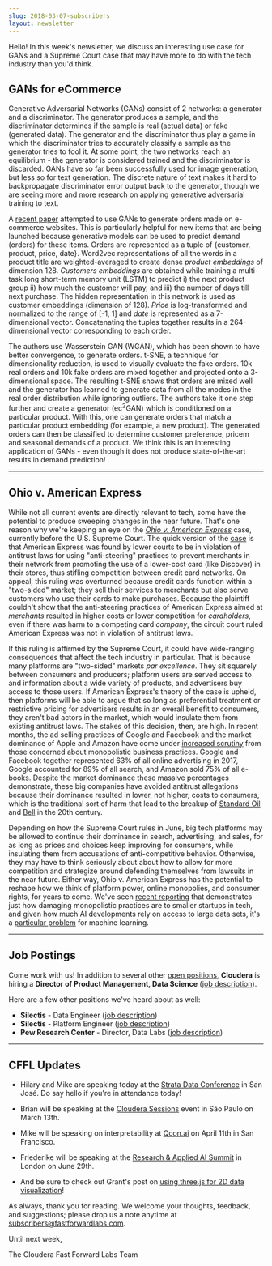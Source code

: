 ```yaml
---
slug: 2018-03-07-subscribers
layout: newsletter
---
```


Hello! In this week's newsletter, we discuss an interesting use case for GANs and a Supreme Court case that may have more to do with the tech industry than you'd think.

## GANs for eCommerce

Generative Adversarial Networks (GANs) consist of 2 networks: a generator and a discriminator. The generator produces a sample, and the discriminator determines if the sample is real (actual data) or fake (generated data). The generator and the discriminator thus play a game in which the discriminator tries to accurately classify a sample as the generator tries to fool it. At some point, the two networks reach an equilibrium - the generator is considered trained and the discriminator is discarded. GANs have so far been successfully used for image generation, but less so for text generation. The discrete nature of text makes it hard to backpropagate discriminator error output back to the generator, though we are seeing [more](https://arxiv.org/pdf/1701.06547.pdf) and [more](https://arxiv.org/pdf/1703.04887.pdf) research on applying generative adversarial training to text.                                                                         
                              
A [recent paper](https://arxiv.org/abs/1801.03244) attempted to use GANs to generate orders made on e-commerce websites. This is particularly helpful for new items that are being launched because generative models can be used to predict demand (orders) for these items. Orders are represented as a tuple of {customer, product, price, date}. Word2vec representations of all the words in a product title are weighted-averaged to create dense *product embeddings* of dimension 128. *Customers embeddings* are obtained while training a multi-task long short-term memory unit (LSTM) to predict i) the next product group ii) how much the customer will pay, and iii) the number of days till next purchase. The hidden representation in this network is used as customer embeddings (dimension of 128). *Price* is log-transformed and normalized to the range of [-1, 1] and *date* is represented as a 7-dimensional vector. Concatenating the tuples together results in a 264-dimensional vector corresponding to each order.                                      
                                                                                                      
The authors use Wasserstein GAN (WGAN), which has been shown to have better convergence, to generate orders. t-SNE, a technique for dimensionality reduction, is used to visually evaluate the fake orders. 10k real orders and 10k fake orders are mixed together and projected onto a 3-dimensional space. The resulting t-SNE shows that orders are mixed well and the generator has learned to generate data from all the modes in the real order distribution while ignoring outliers. The authors take it one step further and create a generator (ec<sup>2</sup>GAN) which is conditioned on a particular product. With this, one can generate orders that match a particular product embedding (for example, a new product). The generated orders can then be classified to determine customer preference, pricem and seasonal demands of a product. We think this is an interesting application of GANs - even though it does not produce state-of-the-art results in demand prediction!

---
## Ohio v. American Express

While not all current events are directly relevant to tech, some have the potential to produce sweeping changes in the near future. That's one reason why we're keeping an eye on the [*Ohio v. American Express*](https://www.oyez.org/cases/2017/16-1454) case, currently before the U.S. Supreme Court. The quick version of the [case](https://www.nytimes.com/2018/03/02/opinion/the-supreme-court-case-that-could-give-tech-giants-more-power.html) is that American Express was found by lower courts to be in violation of antitrust laws for using "anti-steering" practices to prevent merchants in their network from promoting the use of a lower-cost card (like Discover) in their stores, thus stifling competition between credit card networks. On appeal, this ruling was overturned because credit cards function within a "two-sided" market; they sell their services to merchants but also serve customers who use their cards to make purchases. Because the plaintiff couldn't show that the anti-steering practices of American Express aimed at _merchants_ resulted in higher costs or lower competition for _cardholders_, even if there was harm to a competing card _company_, the circuit court ruled American Express was not in violation of antitrust laws.

If this ruling is affirmed by the Supreme Court, it could have wide-ranging consequences that affect the tech industry in particular. That is because many platforms are "two-sided" markets _par excellence_. They sit squarely between consumers and producers; platform users are served access to and information about a wide variety of products, and advertisers buy access to those users. If American Express's theory of the case is upheld, then platforms will be able to argue that so long as preferential treatment or restrictive pricing for advertisers results in an overall benefit to consumers, they aren't bad actors in the market, which would insulate them from existing antitrust laws. The stakes of this decision, then, are high. In recent months, the ad selling practices of Google and Facebook and the market dominance of Apple and Amazon have come under [increased scrutiny](https://www.wsj.com/articles/the-antitrust-case-against-facebook-google-amazon-and-apple-1516121561) from those concerned about monopolistic business practices. Google and Facebook together represented 63% of all online advertising in 2017, Google accounted for 89% of all search, and Amazon sold 75% of all e-books. Despite the market dominance these massive percentages demonstrate, these big companies have avoided antitrust allegations because their dominance resulted in lower, not higher, costs to consumers, which is the traditional sort of harm that lead to the breakup of [Standard Oil](http://www.economist.com/node/347251) and [Bell](http://www.nytimes.com/1984/01/01/us/bell-system-breakup-opens-era-of-great-expectations-and-great-concern.html?pagewanted=all) in the 20th century.

Depending on how the Supreme Court rules in June, big tech platforms may be allowed to continue their dominance in search, advertising, and sales, for as long as prices and choices keep improving for consumers, while insulating them from accusations of anti-competitive behavior. Otherwise, they may have to think seriously about about how to allow for more competition and strategize around defending themselves from lawsuits in the near future. Either way, Ohio v. American Express has the potential to reshape how we think of platform power, online monopolies, and consumer rights, for years to come. We've seen [recent reporting](https://www.nytimes.com/2018/02/20/magazine/the-case-against-google.html) that demonstrates just how damaging monopolistic practices are to smaller startups in tech, and given how much AI developments rely on access to large data sets, it's a [particular problem](https://www.wired.com/story/google-artificial-intelligence-monopoly/) for machine learning.

---
## Job Postings

Come work with us!  In addition to several other [open positions](https://www.cloudera.com/careers/careers-listing.html), **Cloudera** is hiring a **Director of Product Management, Data Science** ([job description](https://cloudera.wd5.myworkdayjobs.com/External_Career/job/USA--California--Palo-Alto/Director-Product-Management--Data-Science_180286)).

Here are a few other positions we've heard about as well:
* **Silectis** - Data Engineer ([job description](https://www.silect.is/careers-data-engineer))
* **Silectis** - Platform Engineer ([job description](https://www.silect.is/careers-platform-engineer))
* **Pew Research Center** - Director, Data Labs ([job description](https://jobs-prc.icims.com/jobs/5386/director%2C-data-labs/job?mobile=false&width=641&height=500&bga=true&needsRedirect=false&jan1offset=-300&jun1offset=-240))

---

## CFFL Updates

* Hilary and Mike are speaking today at the [Strata Data Conference](https://conferences.oreilly.com/strata/strata-ca/) in San José.  Do say hello if you're in attendance today!

* Brian will be speaking at the [Cloudera Sessions](https://www.cloudera.com/more/events/sessions/sao-paulo.html) event in São Paulo on March 13th.

* Mike will be speaking on interpretability at [Qcon.ai](https://qcon.ai/) on April 11th in San Francisco.

* Friederike will be speaking at the [Research & Applied AI Summit](https://raais.co/) in London on June 29th.

* And be sure to check out Grant's post on [using three.js for 2D data visualization](https://beta.observablehq.com/@grantcuster/using-three-js-for-2d-data-visualization)!

As always, thank you for reading. We welcome your thoughts, feedback, and suggestions; please drop us a note anytime at subscribers@fastforwardlabs.com.

Until next week,

The Cloudera Fast Forward Labs Team
